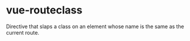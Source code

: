 # vue-routeclass
Directive that slaps a class on an element whose name is the same as the current route.
